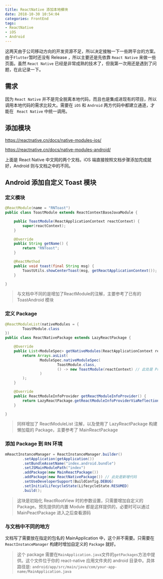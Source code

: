 ```yaml
---
title: ReactNative 添加本地模块
date: 2018-10-30 10:54:04
categories: FrontEnd
tags:
- ReactNative
- iOS
- Android
---
```


这两天由于公司移动方向的开发资源不足，所以决定接触一下一些跨平台的方案。由于`Flutter`暂时还没有 Release ，所以主要还是先依靠 `React Native` 来做一些页面。虽然 `React Native` 已经是非常成熟的技术了，但我第一次用还是遇到了问题，在此记录一下。

## 需求

因为 `React Native` 并不是完全脱离本地代码，而且也是集成进现有的项目，所以调用本地代码的需求比较大。需要在 `iOS` 和 `Android` 两方代码中都建立通道，才能在 ` React Native` 中统一调用。

## 添加模块

https://reactnative.cn/docs/native-modules-ios/

https://reactnative.cn/docs/native-modules-android/

上面是 React Native 中文网的两个文档，iOS 端直接按照文档步骤添加完成就好，Android 则与文档之中的不同。

## Android 添加自定义 Toast 模块

### 定义模块

```Java
@ReactModule(name = "RNToast")
public class ToastModule extends ReactContextBaseJavaModule {

    public ToastModule(ReactApplicationContext reactContext) {
        super(reactContext);
    }

    @Override
    public String getName() {
        return "RNToast";
    }

    @ReactMethod
    public void toast(final String msg) {
        ToastUtils.showCenterToast(msg, getReactApplicationContext());
    }

}
```

>  与文档中不同的是增加了ReactModule的注解，主要参考了已有的 ToastAndroid 模块

### 定义 Package

```Java
@ReactModuleList(nativeModules = {
        ToastModule.class
})
public class ReactNativePackage extends LazyReactPackage {

    @Override
    public List<ModuleSpec> getNativeModules(ReactApplicationContext reactContext) {
        return Arrays.asList(
                ModuleSpec.nativeModuleSpec(
                        ToastModule.class,
                        () -> new ToastModule(reactContext) // 此处是 Provider 接口实现
                )
        );
    }

    @Override
    public ReactModuleInfoProvider getReactModuleInfoProvider() {
        return LazyReactPackage.getReactModuleInfoProviderViaReflection(this);
    }

}
```

> 同样增加了 ReactModuleList 注解，以及使用了 LazyReactPackage 构建懒加载的 Package，主要参考了 MainReactPackage

### 添加 Package 到 RN 环境

```Java
mReactInstanceManager = ReactInstanceManager.builder()
        .setApplication(getApplication())
        .setBundleAssetName("index.android.bundle")
        .setJSMainModulePath("index")
        .addPackage(new MainReactPackage())
        .addPackage(new ReactNativePackage()) // 此处是新增代码
        .setUseDeveloperSupport(BuildConfig.DEBUG)
        .setInitialLifecycleState(LifecycleState.RESUMED)
        .build();
```

> 这块是初始化 ReactRootView 时的参数设置，只需要增加自定义的 Package。预先提供的内置 Module 都是这样提供的，必要时可以通过 MainPeactPackage 进入之后查看源码

### 与文档中不同的地方

文档写了需要放在指定的包名的 MainApplication 中，这个并不需要。只需要在 `ReactInstanceManager` 构建时增加自定义的 `Package` 就好。

> 这个 package 需要在`MainApplication.java`文件的`getPackages`方法中提供。这个文件位于你的 react-native 应用文件夹的 android 目录中。具体路径是: `android/app/src/main/java/com/your-app-name/MainApplication.java`

